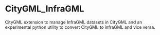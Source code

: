 # CityGML_InfraGML
CityGML extension to manage InfraGML datasets in CityGML and an experimental python utility to convert CityGML to infraGML and vice versa.
